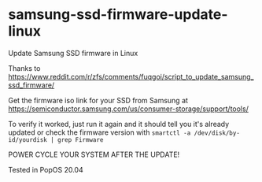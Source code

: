# samsung-ssd-firmware-update-linux
Update Samsung SSD firmware in Linux

Thanks to https://www.reddit.com/r/zfs/comments/fuqgoi/script_to_update_samsung_ssd_firmware/

Get the firmware iso link for your SSD from Samsung at https://semiconductor.samsung.com/us/consumer-storage/support/tools/

To verify it worked, just run it again and it should tell you it's already updated or check the firmware version with
```smartctl -a /dev/disk/by-id/yourdisk | grep Firmware``` 

POWER CYCLE YOUR SYSTEM AFTER THE UPDATE!

Tested in PopOS 20.04
